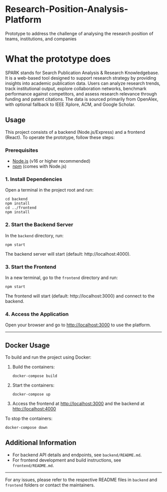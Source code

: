 # Research-Position-Analysis-Platform
Prototype to address the challenge of analysing the research position of teams, institutions, and companies

# What the prototype does
SPARK stands for Search Publication Analysis & Research Knowledgebase. It is a web-based tool designed to support research strategy by providing insights into academic publication data. Users can analyze research trends, track institutional output, explore collaboration networks, benchmark performance against competitors, and assess research relevance through funding and patent citations. The data is sourced primarily from OpenAlex, with optional fallback to IEEE Xplore, ACM, and Google Scholar.

## Usage

This project consists of a backend (Node.js/Express) and a frontend (React). To operate the prototype, follow these steps:

### Prerequisites
- [Node.js](https://nodejs.org/) (v16 or higher recommended)
- [npm](https://www.npmjs.com/) (comes with Node.js)

### 1. Install Dependencies

Open a terminal in the project root and run:

```
cd backend
npm install
cd ../frontend
npm install
```

### 2. Start the Backend Server

In the `backend` directory, run:

```
npm start
```
The backend server will start (default: http://localhost:4000).

### 3. Start the Frontend

In a new terminal, go to the `frontend` directory and run:

```
npm start
```
The frontend will start (default: http://localhost:3000) and connect to the backend.

### 4. Access the Application

Open your browser and go to [http://localhost:3000](http://localhost:3000) to use the platform.

---

## Docker Usage

To build and run the project using Docker:

1. Build the containers:
   ```pwsh
   docker-compose build
   ```

2. Start the containers:
   ```pwsh
   docker-compose up
   ```

3. Access the frontend at [http://localhost:3000](http://localhost:3000)
   and the backend at [http://localhost:4000](http://localhost:4000)

To stop the containers:
   ```pwsh
   docker-compose down
   ```

## Additional Information

- For backend API details and endpoints, see `backend/README.md`.
- For frontend development and build instructions, see `frontend/README.md`.

---

For any issues, please refer to the respective README files in `backend` and `frontend` folders or contact the maintainers.
